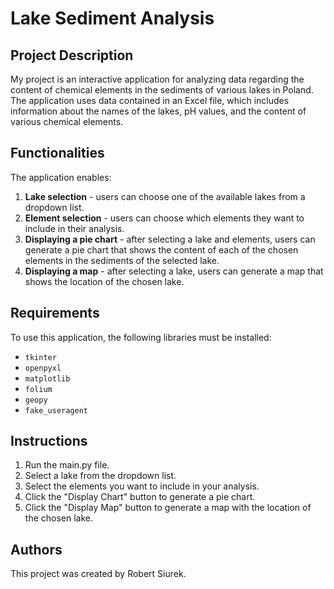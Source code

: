 # Lake Sediment Analysis

## Project Description

My project is an interactive application for analyzing data regarding the content of chemical elements in the sediments of various lakes in Poland. The application uses data contained in an Excel file, which includes information about the names of the lakes, pH values, and the content of various chemical elements.

## Functionalities

The application enables:

1. **Lake selection** - users can choose one of the available lakes from a dropdown list.
2. **Element selection** - users can choose which elements they want to include in their analysis.
3. **Displaying a pie chart** - after selecting a lake and elements, users can generate a pie chart that shows the content of each of the chosen elements in the sediments of the selected lake.
4. **Displaying a map** - after selecting a lake, users can generate a map that shows the location of the chosen lake.

## Requirements

To use this application, the following libraries must be installed:

- `tkinter`
- `openpyxl`
- `matplotlib`
- `folium`
- `geopy`
- `fake_useragent`

## Instructions

1. Run the main.py file.
2. Select a lake from the dropdown list.
3. Select the elements you want to include in your analysis.
4. Click the "Display Chart" button to generate a pie chart.
5. Click the "Display Map" button to generate a map with the location of the chosen lake.

## Authors

This project was created by Robert Siurek.

